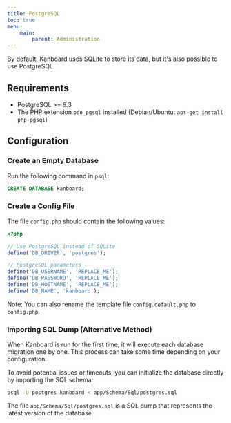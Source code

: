 ```yaml
---
title: PostgreSQL
toc: true
menu:
    main:
        parent: Administration
---
```


By default, Kanboard uses SQLite to store its data, but it's also possible to use PostgreSQL.

## Requirements

- PostgreSQL >= 9.3
- The PHP extension `pdo_pgsql` installed (Debian/Ubuntu: `apt-get install php-pgsql`)

## Configuration

### Create an Empty Database

Run the following command in `psql`:

```sql
CREATE DATABASE kanboard;
```

### Create a Config File

The file `config.php` should contain the following values:

```php
<?php

// Use PostgreSQL instead of SQLite
define('DB_DRIVER', 'postgres');

// PostgreSQL parameters
define('DB_USERNAME', 'REPLACE_ME');
define('DB_PASSWORD', 'REPLACE_ME');
define('DB_HOSTNAME', 'REPLACE_ME');
define('DB_NAME', 'kanboard');
```

Note: You can also rename the template file `config.default.php` to `config.php`.

### Importing SQL Dump (Alternative Method)

When Kanboard is run for the first time, it will execute each database migration one by one. This process can take some time depending on your configuration.

To avoid potential issues or timeouts, you can initialize the database directly by importing the SQL schema:

```bash
psql -U postgres kanboard < app/Schema/Sql/postgres.sql
```

The file `app/Schema/Sql/postgres.sql` is a SQL dump that represents the latest version of the database.
